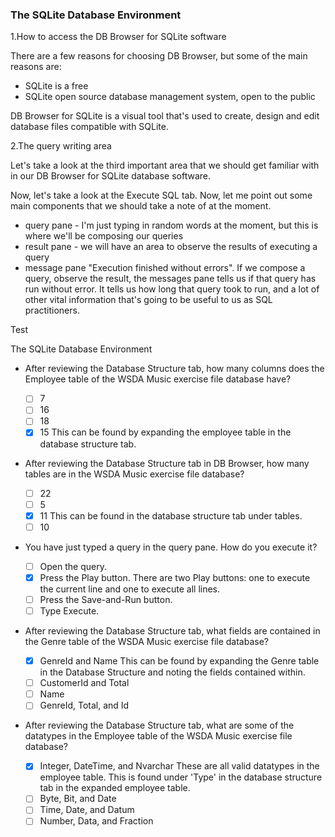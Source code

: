 ### The SQLite Database Environment

1.How to access the DB Browser for SQLite software

There are a few reasons for choosing DB Browser, but some of the main reasons are:

- SQLite is a free
- SQLite open source database management system, open to the public

DB Browser for SQLite is a visual tool that's used to create, design and edit database
files compatible with SQLite.

2.The query writing area

Let's take a look at the third important area that we should get familiar with in our
DB Browser for SQLite database software. 

Now, let's take a look at the Execute SQL tab. Now, let me point out some main components
that we should take a note of at the moment.

- query pane - I'm just typing in random words at the moment, but this is where we'll
be composing our queries
- result pane - we will have an area to observe the results of executing a query
- message pane "Execution finished without errors". If we compose a query, observe
the result, the messages pane tells us if that query has run without error. It tells us
how long that query took to run, and a lot of other vital information that's going to
be useful to us as SQL practitioners.

Test

The SQLite Database Environment

- After reviewing the Database Structure tab, how many columns does the Employee table
  of the WSDA Music exercise file database have?

    - [ ] 7
    - [ ] 16
    - [ ] 18
    - [x] 15
          This can be found by expanding the employee table in the database structure
          tab.

- After reviewing the Database Structure tab in DB Browser, how many tables are in
  the WSDA Music exercise file database?

    - [ ] 22
    - [ ] 5
    - [x] 11
          This can be found in the database structure tab under tables.
    - [ ] 10

- You have just typed a query in the query pane. How do you execute it?

    - [ ] Open the query.
    - [x] Press the Play button.
          There are two Play buttons: one to execute the current line and one to
          execute all lines.
    - [ ] Press the Save-and-Run button.
    - [ ] Type Execute.

- After reviewing the Database Structure tab, what fields are contained in the Genre
  table of the WSDA Music exercise file database?

    - [x] GenreId and Name
          This can be found by expanding the Genre table in the Database Structure
          and noting the fields contained within.
    - [ ] CustomerId and Total
    - [ ] Name
    - [ ] GenreId, Total, and Id

- After reviewing the Database Structure tab, what are some of the datatypes in the
  Employee table of the WSDA Music exercise file database?

    - [x] Integer, DateTime, and Nvarchar
          These are all valid datatypes in the employee table. This is found under 'Type'
          in the database structure tab in the expanded employee table.
    - [ ] Byte, Bit, and Date
    - [ ] Time, Date, and Datum
    - [ ] Number, Data, and Fraction
